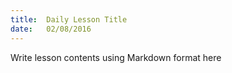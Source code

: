 ```yaml
---
title:  Daily Lesson Title
date:   02/08/2016
---
```


Write lesson contents using Markdown format here